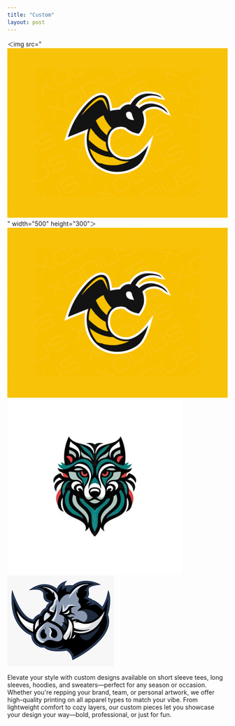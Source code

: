 ```yaml
---
title: "Custom"
layout: post
---
```


＜img src="![My Logo](images/logo1.png) " width="500" height="300"＞
![My Logo](images/logo1.png) 
![My Logo](images/logo3.jpg) 
![My Logo](images/logo4.png) 

Elevate your style with custom designs available on short sleeve tees, long sleeves, hoodies, and sweaters—perfect for any season or occasion. Whether you're repping your brand, team, or personal artwork, we offer high-quality printing on all apparel types to match your vibe. From lightweight comfort to cozy layers, our custom pieces let you showcase your design your way—bold, professional, or just for fun.

